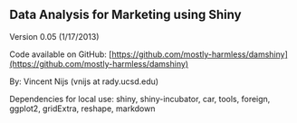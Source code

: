 ## Data Analysis for Marketing using Shiny

Version 0.05 (1/17/2013)

Code available on GitHub: [https://github.com/mostly-harmless/damshiny](https://github.com/mostly-harmless/damshiny)

By: Vincent Nijs (vnijs at rady.ucsd.edu)

Dependencies for local use: shiny, shiny-incubator, car, tools, foreign, ggplot2, gridExtra, reshape, markdown